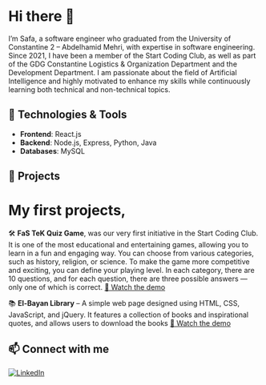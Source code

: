 # Hi there 👋

I’m Safa, a software engineer who graduated from the University of Constantine 2 – Abdelhamid Mehri, with expertise in software engineering.
Since 2021, I have been a member of the Start Coding Club, as well as part of the GDG Constantine Logistics & Organization Department and the Development Department.
I am passionate about the field of Artificial Intelligence and highly motivated to enhance my skills while continuously learning both technical and non-technical topics.

## 🚀 Technologies & Tools
- **Frontend**: React.js
- **Backend**: Node.js, Express, Python, Java
- **Databases**: MySQL

## 📌 Projects
# My first projects, 
🛠 **FaS TeK Quiz Game**, was our very first initiative in the Start Coding Club. It is one of the most educational and entertaining games, allowing you to learn in a fun and engaging way. You can choose from various categories, such as history, religion, or science. To make the game more competitive and exciting, you can define your playing level. In each category, there are 10 questions, and for each question, there are three possible answers — only one of which is correct.
[🎥 Watch the demo](https://github.com/FaSTeKGroup/Quiz-Game/blob/master/Video-Photos/Video/projet%20quiz.mp4)

📚 **El-Bayan Library** – A simple web page designed using HTML, CSS, JavaScript, and jQuery. It features a collection of books and inspirational quotes, and allows users to download the books
[🎥 Watch the demo](https://github.com/Safa31Ben/El-bayan_library/blob/master/Demo/El-bayan%20library.mp4)

## 📫 Connect with me
[![LinkedIn](https://img.shields.io/badge/-LinkedIn-blue)](https://www.linkedin.com/in/safa-benabdessadok/)
